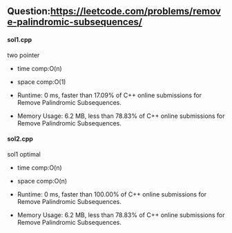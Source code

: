 ## Question:https://leetcode.com/problems/remove-palindromic-subsequences/

#### sol1.cpp
two pointer

* time comp:O(n)
* space comp:O(1)

* Runtime: 0 ms, faster than 17.09% of C++ online submissions for Remove Palindromic Subsequences.
* Memory Usage: 6.2 MB, less than 78.83% of C++ online submissions for Remove Palindromic Subsequences.

#### sol2.cpp
sol1 optimal

* time comp:O(n)
* space comp:O(n)

* Runtime: 0 ms, faster than 100.00% of C++ online submissions for Remove Palindromic Subsequences.
* Memory Usage: 6.2 MB, less than 78.83% of C++ online submissions for Remove Palindromic Subsequences.
